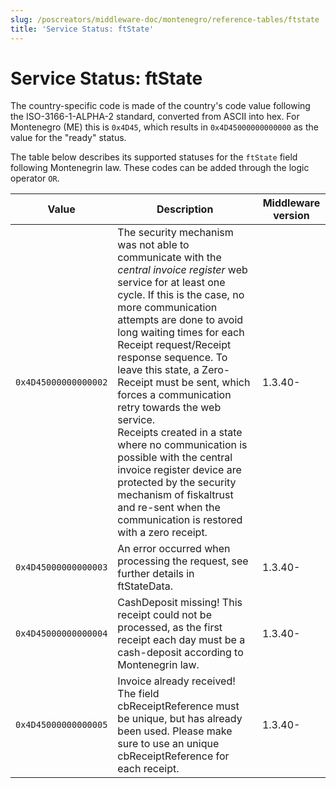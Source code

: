 ```yaml
---
slug: /poscreators/middleware-doc/montenegro/reference-tables/ftstate
title: 'Service Status: ftState'
---
```


# Service Status: ftState

The country-specific code is made of the country's code value following the ISO-3166-1-ALPHA-2 standard, converted from ASCII into hex. For Montenegro (ME) this is `0x4D45`, which results in `0x4D45000000000000` as the value for the "ready" status.

The table below describes its supported statuses for the `ftState` field following Montenegrin law. These codes can be added through the logic operator `OR`.

| **Value**            | **Description**                                                                                     | **Middleware version** |
|----------------------|-----------------------------------------------------------------------------------------------------|---------------------|
| `0x4D45000000000002` | The security mechanism was not able to communicate with the _central invoice register_ web service for at least one cycle. If this is the case, no more communication attempts are done to avoid long waiting times for each Receipt request/Receipt response sequence. To leave this state, a Zero-Receipt must be sent, which forces a communication retry towards the web service.<br /> Receipts created in a state where no communication is possible with the central invoice register device are protected by the security mechanism of fiskaltrust and re-sent when the communication is restored with a zero receipt. | 1.3.40-                 |
| `0x4D45000000000003` | An error occurred when processing the request, see further details in ftStateData. | 1.3.40-                |
| `0x4D45000000000004` | CashDeposit missing! This receipt could not be processed, as the first receipt each day must be a cash-deposit according to Montenegrin law. | 1.3.40-                 |
| `0x4D45000000000005` | Invoice already received! The field cbReceiptReference must be unique, but has already been used. Please make sure to use an unique cbReceiptReference for each receipt. | 1.3.40-                |
